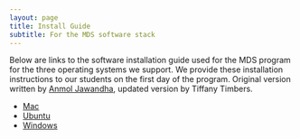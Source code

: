 ```yaml
---
layout: page
title: Install Guide
subtitle: For the MDS software stack
---
```


Below are links to the software installation guide used for the MDS program for the three operating systems we support. We provide these installation instructions to our students on the first day of the program. Original version written by [Anmol Jawandha](https://github.com/Anmol6), updated version by Tiffany Timbers.

- [Mac](install_ds_stack_os.md)
- [Ubuntu](install_ds_stack_ubuntu.md)
- [Windows](install_ds_stack_windows.md)
